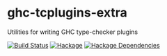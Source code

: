 # ghc-tcplugins-extra
Utilities for writing GHC type-checker plugins

[![Build Status](https://secure.travis-ci.org/clash-lang/ghc-tcplugins-extra.png?branch=master)](http://travis-ci.org/clash-lang/ghc-tcplugins-extra)
[![Hackage](https://img.shields.io/hackage/v/ghc-tcplugins-extra.svg)](https://hackage.haskell.org/package/ghc-tcplugins-extra)
[![Hackage Dependencies](https://img.shields.io/hackage-deps/v/ghc-tcplugins-extra.svg?style=flat)](http://packdeps.haskellers.com/feed?needle=exact%3Aghc-tcplugins-extra)
